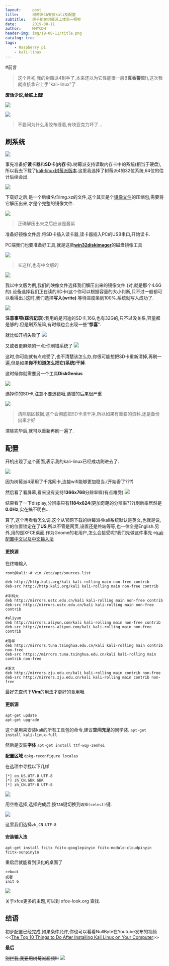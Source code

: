 ```yaml
---
layout:     post
title:      树莓派4b安装kali及配置
subtitle:   终于能在树莓派上体验一把啦
date:       2019-08-11
author:     MHYCDH
header-img: img/19-08-11/title.png
catalog: true
tags:
    - Raspberry pi
    - kali-linux
---
```


#前言
>这个月初,我的树莓派4到手了,本来还以为它性能很一般(**!真香警告!**),这次我就直接拿它上手"kali-linux"了

**废话少说,给朕上图!**

![](https://github.com/MHYCDH/MHYCDH.github.io/blob/master/img/19-08-11/1.jpg?raw=true)

![](https://github.com/MHYCDH/MHYCDH.github.io/blob/master/img/19-08-11/2.jpg?raw=true)

>不要问为什么用胶布缠着,有块亚克力坏了...

## 刷系统

![](https://github.com/MHYCDH/MHYCDH.github.io/blob/master/img/19-08-11/18.jpg?raw=true)

事先准备好**读卡器**和**SD卡(内存卡)**.树莓派支持读取内存卡中的系统(相当于硬盘),所以我去下载了[kali-linux树莓派版本](https://www.offensive-security.com/kali-linux-arm-images/).这里我选择了树莓派4的32位系统,64位的估计后续会出.

![](https://github.com/MHYCDH/MHYCDH.github.io/blob/master/img/19-08-11/3.PNG?raw=true)

下载好之后,是一个后缀名位img.xz的文件,这个其实是个[镜像文件](https://baike.baidu.com/item/%E7%B3%BB%E7%BB%9F%E9%95%9C%E5%83%8F%E6%96%87%E4%BB%B6/9553925)的压缩包,需要将它解压出来,才是个完整的镜像文件.

![](https://github.com/MHYCDH/MHYCDH.github.io/blob/master/img/19-08-11/4.PNG?raw=true)
>正确解压出来之后应该是酱紫


准备好镜像文件后,将SD卡插入读卡器,读卡器插入PC的USB串口,开始读卡.

PC端我们也要准备好工具,就是这款[**win32diskimager**](https://sourceforge.net/projects/win32diskimager/)的磁盘镜像工具

![](https://github.com/MHYCDH/MHYCDH.github.io/blob/master/img/19-08-11/5.jpg?raw=true)
>长这样,也有中文版的

![](https://github.com/MHYCDH/MHYCDH.github.io/blob/master/img/19-08-11/6.PNG?raw=true)


我以中文版为例,我们的映像文件选择我们解压出来的镜像文件.(对,就是那个4.6G的).设备选择我们正在读的SD卡(这个你可以根据容量的大小判断,只不过一般都可以看得出.)这时,我们选择**写入(write)**.等待进度条到100%.系统就写入成功了.

![](https://github.com/MHYCDH/MHYCDH.github.io/blob/master/img/19-08-11/7.gif?raw=true)

**注意事项(踩坑记录)**:我用的是闪迪的SD卡,16G,也有32G的,只不过没关系,容量都是够的.但是刷系统嘛,有时候也会出现一些"**惊喜**".

就比如开机失败了
![](https://github.com/MHYCDH/MHYCDH.github.io/blob/master/img/19-08-11/8.jpg?raw=true)

又或者更麻烦的一点:你刷错系统了
![](https://github.com/MHYCDH/MHYCDH.github.io/blob/master/img/19-08-11/9.jpg?raw=true)

这时,你可能就有点难受了,也不清楚该怎么办,你很可能想把SD卡重新清掉,再刷一遍,但是如果**你不知道怎么把它(系统)干掉**.

这时候你就需要另一个工具**DiskGenius**

![](https://github.com/MHYCDH/MHYCDH.github.io/blob/master/img/19-08-11/10.png?raw=true)

选择你的SD卡,注意不要选错哦,选错的后果很严重

![](https://github.com/MHYCDH/MHYCDH.github.io/blob/master/img/19-08-11/11.png?raw=true)
>清除扇区数据,这个会彻底把SD卡清干净,所以如果有重要的资料,还是备份出来才好

清除完毕后,就可以重新再刷一遍了.

## 配置

开机出现了这个画面,表示我的kali-linux已经成功刷进去了.

![](https://github.com/MHYCDH/MHYCDH.github.io/blob/master/img/19-08-11/12.jpg?raw=true)

因为树莓派4采用了千兆网卡,连接wifi能够更加稳当.(开始香了???)

然后看了看屏幕,看来没有支持**1366x768**分辨率嘛(有点难受)
![](https://github.com/MHYCDH/MHYCDH.github.io/blob/master/img/19-08-11/13.jpg?raw=true)


结果看了一下display,分辨率只有**1184x624**(更加奇葩的分辨率???)刷新率居然是**0.0Hz**,实在搞不明白...

算了,这个再看看怎么调,这个从官网下载的树莓派4kali系统默认是英文,也就是说,它的位置锁定在了**US**,所以不管是网页,设置还是终端等等,也一律全是English.另外,用的是XFCE桌面,作为Gnome的老用户,怎么会接受呢?我们先做这件事先->[kali配置中文以及中文输入法](https://www.jianshu.com/p/933625646dc8)

#### 更换源

在终端输入
```
root@kali:~# vim /etc/apt/sources.list

deb http://http.kali.org/kali kali-rolling main non-free contrib
deb-src http://http.kali.org/kali kali-rolling main non-free contrib

#中科大
deb http://mirrors.ustc.edu.cn/kali kali-rolling main non-free contrib
deb-src http://mirrors.ustc.edu.cn/kali kali-rolling main non-free contrib
 
#aliyun
deb http://mirrors.aliyun.com/kali kali-rolling main non-free contrib
deb-src http://mirrors.aliyun.com/kali kali-rolling main non-free contrib
 
#清华
deb http://mirrors.tuna.tsinghua.edu.cn/kali kali-rolling main contrib non-free
deb-src https://mirrors.tuna.tsinghua.edu.cn/kali kali-rolling main contrib non-free
 
#浙大
deb http://mirrors.zju.edu.cn/kali kali-rolling main contrib non-free
deb-src http://mirrors.zju.edu.cn/kali kali-rolling main contrib non-free
```
最好先查询下**Vim**的用法才更好的食用哦.

#### 更新源
```
apt-get update
apt-get upgrade
```

这个是用来安装kali的所有工具包的命令,建议**空间充足**的同学装.
`apt-get install kali-linux-full`

然后是安装**字体**
`apt-get install ttf-wqy-zenhei`

**配置区域**
`dpkg-reconfigure locales`

在选项中寻找以下几样
```
[*] en_US.UTF-8 UTF-8 
[*] zh_CN.GBK GBK
[*] zh_CN.UTF-8 UTF-8
```

![](https://github.com/MHYCDH/MHYCDH.github.io/blob/master/img/19-08-11/15.jpg?raw=true)

用空格选择,选择完成后,按`TAB`键切换到`选择(select)`键.

![](https://github.com/MHYCDH/MHYCDH.github.io/blob/master/img/19-08-11/14.jpg?raw=true)

这里我们选择`zh_CN.UTF-8`

#### 安装输入法

`apt-get install fcitx fcitx-googlepinyin fcitx-module-cloudpinyin fcitx-sunpinyin`

重启后就能看到汉化的桌面了
```
reboot
或者
init 6
```
![](https://github.com/MHYCDH/MHYCDH.github.io/blob/master/img/19-08-11/16.jpg?raw=true)

关于xfce更多的主题,可以到 xfce-look.org 查找.

## 结语

初步配置已经完成,如果条件允许,你也可以看看NullByte在Youtube发布的视频 <<[The Top 10 Things to Do After Installing Kali Linux on Your Computer](https://www.youtube.com/watch?v=8VL0K0rFgxw&t=410s)>>

**最后**

~~别拦我,我要用树莓派超频!!!~~
![](https://github.com/MHYCDH/MHYCDH.github.io/blob/master/img/19-08-11/17.gif?raw=true)
